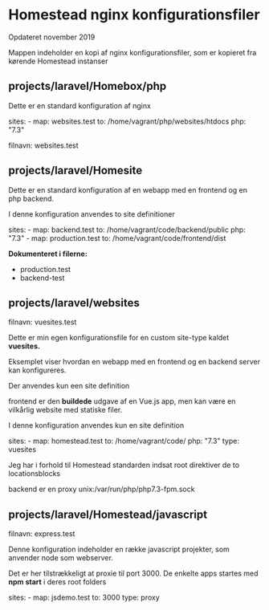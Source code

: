 # Homestead nginx konfigurationsfiler

Opdateret november 2019

Mappen indeholder en kopi af nginx konfigurationsfiler, som er kopieret fra kørende Homestead instanser


## projects/laravel/Homebox/php

Dette er en standard konfiguration af nginx

sites:
    - map: websites.test
      to: /home/vagrant/php/websites/htdocs
      php: "7.3"

filnavn: websites.test

## projects/laravel/Homesite

Dette er en standard konfiguration af en webapp med en frontend og en php backend.

I denne konfiguration anvendes to site definitioner

sites:
    - map: backend.test
      to: /home/vagrant/code/backend/public
      php: "7.3"
    - map: production.test
      to: /home/vagrant/code/frontend/dist

**Dokumenteret i filerne:**

- production.test
- backend-test


## projects/laravel/websites

filnavn: vuesites.test

Dette er min egen konfigurationsfile for en custom site-type kaldet **vuesites.**

Eksemplet viser hvordan en webapp med en frontend og en backend server kan konfigureres.

Der anvendes kun een site definition

frontend er den **buildede** udgave af en Vue.js app, men kan være en vilkårlig website med statiske filer.


I denne konfiguration anvendes kun en site definition

sites:
    - map: homestead.test
      to: /home/vagrant/code/
      php: "7.3"
      type: vuesites



Jeg har i forhold til Homestead standarden indsat root direktiver de to locationsblocks

backend er en proxy unix:/var/run/php/php7.3-fpm.sock

## projects/laravel/Homestead/javascript

filnavn: express.test

Denne konfiguration indeholder en række javascript projekter, som anvender node som webserver.

Det er her tilstrækkeligt at proxie til port 3000. De enkelte apps startes med **npm start** i deres root folders

sites:
    - map: jsdemo.test
      to:  3000
      type: proxy


 
